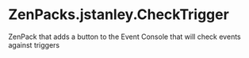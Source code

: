 # ZenPacks.jstanley.CheckTrigger
ZenPack that adds a button to the Event Console that will check events against triggers
